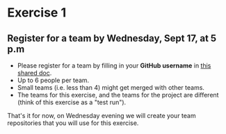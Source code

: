 # Exercise 1

## Register for a team by Wednesday, Sept 17, at 5 p.m

 * Please register for a team by filling in your **GitHub username** in [this shared doc](https://docs.google.com/spreadsheets/d/1DhrHTwEolqhWXGykEBDnz07suF6UcRwIJDaQemymxZM/edit?usp=sharing).
 * Up to 6 people per team.
 * Small teams (i.e. less than 4) might get merged with other teams.
 * The teams for this exercise, and the teams for the project are different (think of this exercise as a "test run").


That's it for now, on Wednesday evening we will create your team repositories that you will use for this exercise.
